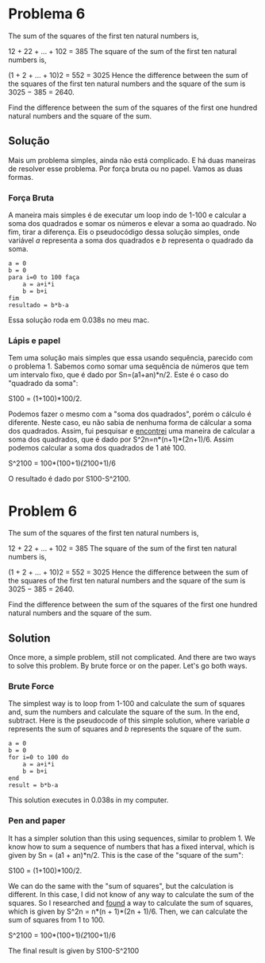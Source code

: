 # Problema 6
The sum of the squares of the first ten natural numbers is,

12 + 22 + ... + 102 = 385
The square of the sum of the first ten natural numbers is,

(1 + 2 + ... + 10)2 = 552 = 3025
Hence the difference between the sum of the squares of the first ten natural numbers and the square of the sum is 3025 − 385 = 2640.

Find the difference between the sum of the squares of the first one hundred natural numbers and the square of the sum.

## Solução
Mais um problema simples, ainda não está complicado. E há duas maneiras de resolver esse problema. Por força bruta ou no papel. Vamos as duas formas.

### Força Bruta
A maneira mais simples é de executar um loop indo de 1-100 e calcular a soma dos quadrados e somar os números e elevar a soma ao quadrado. No fim, tirar a diferença. Eis o pseudocódigo dessa solução simples, onde variável *a* representa a soma dos quadrados e *b* representa o quadrado da soma.

```
a = 0
b = 0
para i=0 to 100 faça
    a = a+i*i
    b = b+i
fim
resultado = b*b-a
```

Essa solução roda em 0.038s no meu mac.

### Lápis e papel
Tem uma solução mais simples que essa usando sequência, parecido com o problema 1. Sabemos como somar uma sequência de números que tem um intervalo fixo, que é dado por Sn=(a1+an)*n/2. Este é o caso do "quadrado da soma":

S100 = (1+100)*100/2.

Podemos fazer o mesmo com a "soma dos quadrados", porém o cálculo é diferente. Neste caso, eu não sabia de nenhuma forma de cálcular a soma dos quadrados. Assim, fui pesquisar e [encontrei](https://brilliant.org/wiki/sum-of-n-n2-or-n3/) uma maneira de calcular a soma dos quadrados, que é dado por S^2n=n*(n+1)*(2n+1)/6. Assim podemos calcular a soma dos quadrados de 1 até 100.

S^2100 = 100*(100+1)*(2*100+1)/6

O resultado é dado por S100-S^2100.

# Problem 6
The sum of the squares of the first ten natural numbers is,

12 + 22 + ... + 102 = 385
The square of the sum of the first ten natural numbers is,

(1 + 2 + ... + 10)2 = 552 = 3025
Hence the difference between the sum of the squares of the first ten natural numbers and the square of the sum is 3025 − 385 = 2640.

Find the difference between the sum of the squares of the first one hundred natural numbers and the square of the sum.

## Solution
Once more, a simple problem, still not complicated. And there are two ways to solve this problem. By brute force or on the paper. Let's go both ways.

### Brute Force
The simplest way is to loop from 1-100 and calculate the sum of squares and, sum the numbers and calculate the square of the sum. In the end, subtract. Here is the pseudocode of this simple solution, where variable *a* represents the sum of squares and *b* represents the square of the sum.

```
a = 0
b = 0
for i=0 to 100 do
    a = a+i*i
    b = b+i
end
result = b*b-a
```

This solution executes in 0.038s in my computer.

### Pen and paper
It has a simpler solution than this using sequences, similar to problem 1. We know how to sum a sequence of numbers that has a fixed interval, which is given by Sn = (a1 + an)*n/2. This is the case of the "square of the sum":

S100 = (1+100)*100/2.

We can do the same with the "sum of squares", but the calculation is different. In this case, I did not know of any way to calculate the sum of the squares. So I researched and [found](https://brilliant.org/wiki/sum-of-n-n2-or-n3/) a way to calculate the sum of squares, which is given by S^2n = n*(n + 1)*(2n + 1)/6. Then, we can calculate the sum of squares from 1 to 100.

S^2100 = 100*(100+1)*(2*100+1)/6

The final result is given by S100-S^2100
